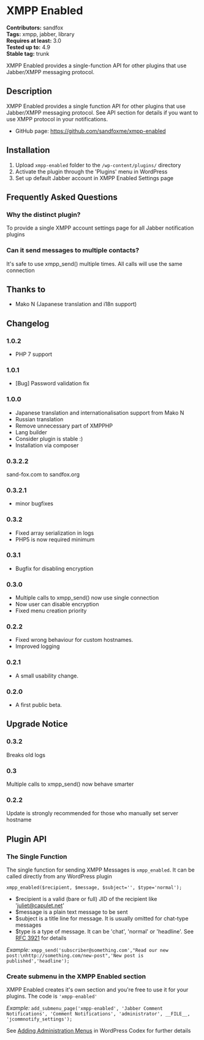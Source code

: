 # XMPP Enabled 

**Contributors:** sandfox  
**Tags:** xmpp, jabber, library  
**Requires at least:** 3.0  
**Tested up to:** 4.9  
**Stable tag:** trunk  

XMPP Enabled provides a single-function API for other plugins that use Jabber/XMPP messaging protocol.


## Description 

XMPP Enabled provides a single function API for other plugins that use Jabber/XMPP messaging protocol.
See API section for details if you want to use XMPP protocol in your notifications.

* GitHub page: https://github.com/sandfoxme/xmpp-enabled


## Installation 

1. Upload `xmpp-enabled` folder to the `/wp-content/plugins/` directory
1. Activate the plugin through the 'Plugins' menu in WordPress
1. Set up default Jabber account in XMPP Enabled Settings page


## Frequently Asked Questions 


### Why the distinct plugin? 

To provide a single XMPP account settings page for all Jabber notification plugins


### Can it send messages to multiple contacts? 

It's safe to use xmpp_send() multiple times. All calls will use the same connection


## Thanks to 
* Mako N (Japanese translation and i18n support)


## Changelog 


### 1.0.2 

* PHP 7 support


### 1.0.1 

* [Bug] Password validation fix


### 1.0.0 
* Japanese translation and internationalisation support from Mako N
* Russian translation
* Remove unnecessary part of XMPPHP
* Lang builder
* Consider plugin is stable :)
* Installation via composer


### 0.3.2.2 
sand-fox.com to sandfox.org


### 0.3.2.1 
* minor bugfixes


### 0.3.2 
* Fixed array serialization in logs
* PHP5 is now required minimum


### 0.3.1 
* Bugfix for disabling encryption


### 0.3.0 
* Multiple calls to xmpp_send() now use single connection
* Now user can disable encryption
* Fixed menu creation priority


### 0.2.2 
* Fixed wrong behaviour for custom hostnames.
* Improved logging


### 0.2.1 
* A small usability change.


### 0.2.0 
* A first public beta.


## Upgrade Notice 


### 0.3.2 
Breaks old logs


### 0.3 
Multiple calls to xmpp_send() now behave smarter


### 0.2.2 
Update is strongly recommended for those who manually set server hostname


## Plugin API 


### The Single Function 

The single function for sending XMPP Messages is `xmpp_enabled`. It can be called directly from any WordPress plugin

`xmpp_enabled($recipient, $message, $subject='', $type='normal');`

* $recipient is a valid (bare or full) JID of the recipient like 'juliet@capulet.net'
* $message is a plain text message to be sent
* $subject is a title line for message. It is usually omitted for chat-type messages
* $type is a type of message. It can be 'chat', 'normal' or 'headline'. See [RFC 3921](http://www.ietf.org/rfc/rfc3921.txt) for details

*Example:* `xmpp_send('subscriber@something.com',"Read our new post:\nhttp://something.com/new-post",'New post is published','headline');`


### Create submenu in the XMPP Enabled section 

XMPP Enabled creates it's own section and you're free to use it for your plugins. The code is `'xmpp-enabled'`

*Example:* `add_submenu_page('xmpp-enabled', 'Jabber Comment Notifications', 'Comment Notifications', 'administrator', __FILE__, 'jcommnotify_settings');`

See [Adding Administration Menus](http://codex.wordpress.org/Adding_Administration_Menus) in WordPress Codex for further details
